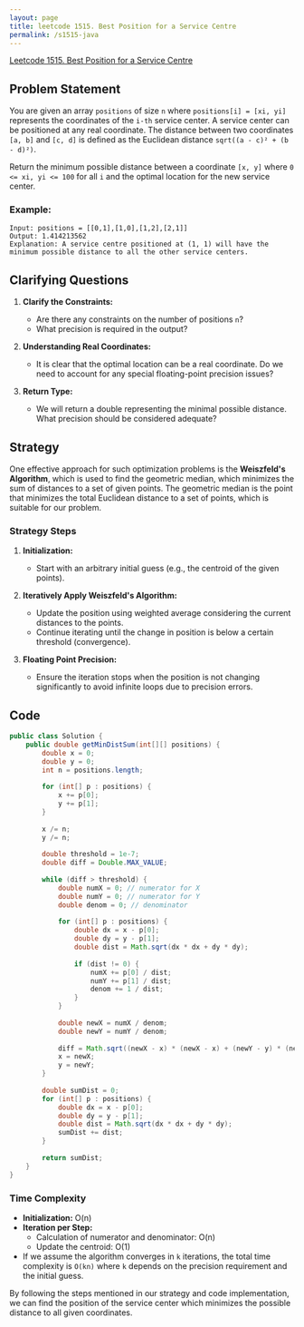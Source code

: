 ```yaml
---
layout: page
title: leetcode 1515. Best Position for a Service Centre
permalink: /s1515-java
---
```

[Leetcode 1515. Best Position for a Service Centre](https://algoadvance.github.io/algoadvance/l1515)
## Problem Statement

You are given an array `positions` of size `n` where `positions[i] = [xi, yi]` represents the coordinates of the `i-th` service center. A service center can be positioned at any real coordinate. The distance between two coordinates `[a, b]` and `[c, d]` is defined as the Euclidean distance `sqrt((a - c)² + (b - d)²)`.

Return the minimum possible distance between a coordinate `[x, y]` where `0 <= xi, yi <= 100` for all `i` and the optimal location for the new service center.

### Example:
```
Input: positions = [[0,1],[1,0],[1,2],[2,1]]
Output: 1.414213562
Explanation: A service centre positioned at (1, 1) will have the minimum possible distance to all the other service centers.
```

## Clarifying Questions

1. **Clarify the Constraints:**
   - Are there any constraints on the number of positions `n`?
   - What precision is required in the output?

2. **Understanding Real Coordinates:**
   - It is clear that the optimal location can be a real coordinate. Do we need to account for any special floating-point precision issues?

3. **Return Type:**
   - We will return a double representing the minimal possible distance. What precision should be considered adequate?

## Strategy

One effective approach for such optimization problems is the **Weiszfeld's Algorithm**, which is used to find the geometric median, which minimizes the sum of distances to a set of given points. The geometric median is the point that minimizes the total Euclidean distance to a set of points, which is suitable for our problem.

### Strategy Steps

1. **Initialization:**
   - Start with an arbitrary initial guess (e.g., the centroid of the given points).

2. **Iteratively Apply Weiszfeld's Algorithm:**
   - Update the position using weighted average considering the current distances to the points.
   - Continue iterating until the change in position is below a certain threshold (convergence).

3. **Floating Point Precision:**
   - Ensure the iteration stops when the position is not changing significantly to avoid infinite loops due to precision errors.

## Code

```java
public class Solution {
    public double getMinDistSum(int[][] positions) {
        double x = 0;
        double y = 0;
        int n = positions.length;
        
        for (int[] p : positions) {
            x += p[0];
            y += p[1];
        }
        
        x /= n;
        y /= n;
        
        double threshold = 1e-7;
        double diff = Double.MAX_VALUE;
        
        while (diff > threshold) {
            double numX = 0; // numerator for X
            double numY = 0; // numerator for Y
            double denom = 0; // denominator
            
            for (int[] p : positions) {
                double dx = x - p[0];
                double dy = y - p[1];
                double dist = Math.sqrt(dx * dx + dy * dy);
                
                if (dist != 0) {
                    numX += p[0] / dist;
                    numY += p[1] / dist;
                    denom += 1 / dist;
                }
            }
            
            double newX = numX / denom;
            double newY = numY / denom;
            
            diff = Math.sqrt((newX - x) * (newX - x) + (newY - y) * (newY - y));
            x = newX;
            y = newY;
        }
        
        double sumDist = 0;
        for (int[] p : positions) {
            double dx = x - p[0];
            double dy = y - p[1];
            double dist = Math.sqrt(dx * dx + dy * dy);
            sumDist += dist;
        }
        
        return sumDist;
    }
}
```

### Time Complexity

- **Initialization:** O(n)
- **Iteration per Step:**
  - Calculation of numerator and denominator: O(n)
  - Update the centroid: O(1)
- If we assume the algorithm converges in `k` iterations, the total time complexity is `O(kn)` where `k` depends on the precision requirement and the initial guess.

By following the steps mentioned in our strategy and code implementation, we can find the position of the service center which minimizes the possible distance to all given coordinates.